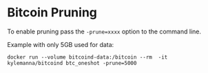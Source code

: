 # Bitcoin Pruning

To enable pruning pass the `-prune=xxxx` option to the command line.

Example with only 5GB used for data:

    docker run --volume bitcoind-data:/bitcoin --rm  -it kylemanna/bitcoind btc_oneshot -prune=5000

